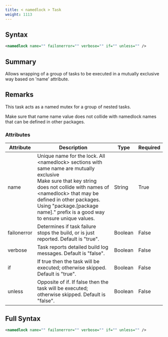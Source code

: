 ```yaml
---
title: < namedlock > Task
weight: 1113
---
```

## Syntax
```xml
<namedlock name="" failonerror="" verbose="" if="" unless="" />
```
## Summary ##
Allows wrapping of a group of tasks to be executed in a mutually exclusive way based on &#39;name&#39; attribute.

## Remarks ##
This task acts as a named mutex for a group of nested tasks.

Make sure that name name value does not collide with namedlock names that can be defined in other packages.




### Attributes
| Attribute | Description | Type | Required |
| --------- | ----------- | ---- | -------- |
| name | Unique name for the lock. All &lt;namedlock&gt; sections with same name are mutually exclusive<br>Make sure that key string does not collide with names of &lt;namedlock&gt; that may be defined in other packages.<br>Using &quot;package.[package name].&quot; prefix is a good way to ensure unique values. | String | True |
| failonerror | Determines if task failure stops the build, or is just reported. Default is &quot;true&quot;. | Boolean | False |
| verbose | Task reports detailed build log messages.  Default is &quot;false&quot;. | Boolean | False |
| if | If true then the task will be executed; otherwise skipped. Default is &quot;true&quot;. | Boolean | False |
| unless | Opposite of if.  If false then the task will be executed; otherwise skipped. Default is &quot;false&quot;. | Boolean | False |

## Full Syntax
```xml
<namedlock name="" failonerror="" verbose="" if="" unless="" />
```
